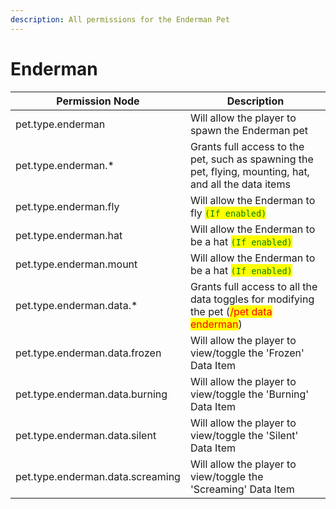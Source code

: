 ```yaml
---
description: All permissions for the Enderman Pet
---
```



# Enderman
| Permission Node | Description |
| - | - |
| pet.type.enderman | Will allow the player to spawn the Enderman pet |
| pet.type.enderman.* | Grants full access to the pet, such as spawning the pet, flying, mounting, hat, and all the data items |
| pet.type.enderman.fly | Will allow the Enderman to fly <mark style="color:green;">`(If enabled)`</mark> |
| pet.type.enderman.hat | Will allow the Enderman to be a hat <mark style="color:green;">`(If enabled)`</mark> |
| pet.type.enderman.mount | Will allow the Enderman to be a hat <mark style="color:green;">`(If enabled)`</mark> |
| pet.type.enderman.data.* | Grants full access to all the data toggles for modifying the pet (<mark style="color:red;">/pet data enderman</mark>) |
| pet.type.enderman.data.frozen | Will allow the player to view/toggle the 'Frozen' Data Item |
| pet.type.enderman.data.burning | Will allow the player to view/toggle the 'Burning' Data Item |
| pet.type.enderman.data.silent | Will allow the player to view/toggle the 'Silent' Data Item |
| pet.type.enderman.data.screaming | Will allow the player to view/toggle the 'Screaming' Data Item |

